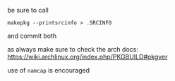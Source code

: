 be sure to call
```
makepkg --printsrcinfo > .SRCINFO
```

and commit both

as always make sure to check the arch docs:
https://wiki.archlinux.org/index.php/PKGBUILD#pkgver

use of `namcap` is encouraged
